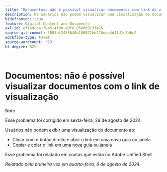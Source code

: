 ```yaml
---
title: "Documentos: não é possível visualizar documentos com link de visualização"
description: Os usuários não podem visualizar uma visualização de documento.
hidefromtoc: true
feature: Digital Content and Documents
exl-id: ef149cc4-fe45-4f90-a0f8-850db9c33425
source-git-commit: 5883bf2455640b180072be228eae4d11d1c7b6c9
workflow-type: tm+mt
source-wordcount: '73'
ht-degree: 82%

---
```


# Documentos: não é possível visualizar documentos com o link de visualização

>[!NOTE]
>
>Esse problema foi corrigido em sexta-feira, 29 de agosto de 2024.

Usuários não podem exibir uma visualização do documento ao:

* Clicar com o botão direito e abrir o link em uma nova guia ou janela
* Copiar e colar o link em uma nova guia ou janela

Esse problema foi relatado em contas que estão no Adobe Unified Shell.

_Relatado pela primeira vez em quarta-feira, 6 de agosto de 2024._
